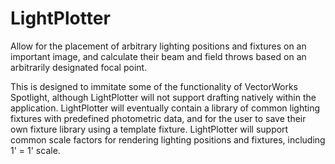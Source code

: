 # LightPlotter
Allow for the placement of arbitrary lighting positions and fixtures on an important image, and calculate their beam and field throws based on an arbitrarily designated focal point. 

This is designed to immitate some of the functionality of VectorWorks Spotlight, although LightPlotter will not support drafting natively within the application. LightPlotter will eventually contain a library of common lighting fixtures with predefined photometric data, and for the user to save their own fixture library using a template fixture. LightPlotter will support common scale factors for rendering lighting positions and fixtures, including 1' = 1' scale.
